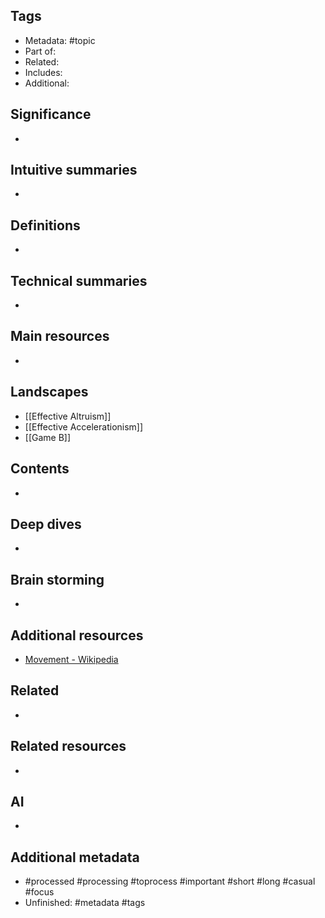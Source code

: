 ## Tags
- Metadata: #topic 
- Part of:
- Related: 
- Includes:
- Additional: 
## Significance
- 
## Intuitive summaries
- 
## Definitions
- 
## Technical summaries
-  
## Main resources 
- 
## Landscapes
- [[Effective Altruism]]
- [[Effective Accelerationism]]
- [[Game B]]
## Contents
- 
## Deep dives
- 
## Brain storming
- 
## Additional resources  
- [Movement - Wikipedia](https://en.wikipedia.org/wiki/Movement#Society_and_culture)
## Related
- 
## Related resources  
- 
## AI 
- 
## Additional metadata 
-  #processed #processing #toprocess #important #short #long #casual #focus
- Unfinished: #metadata #tags
